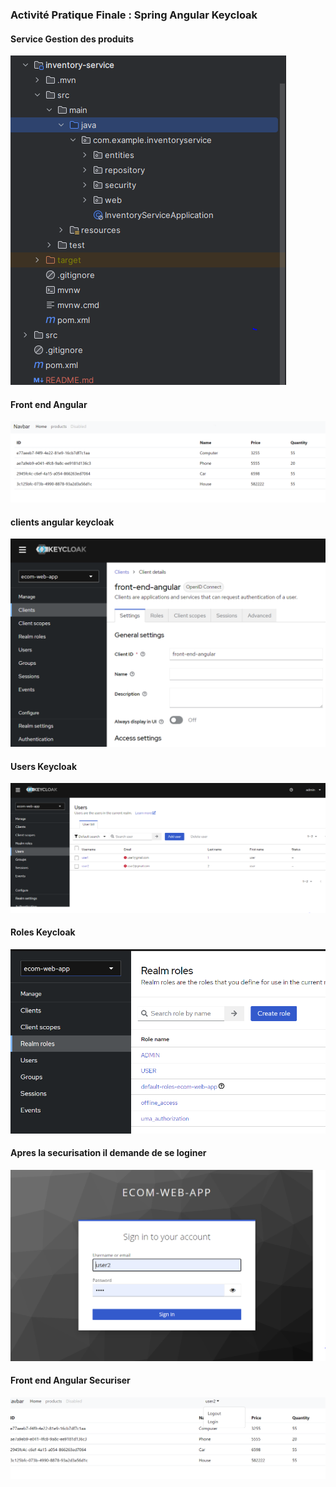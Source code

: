 <h3>Activité Pratique Finale : Spring Angular Keycloak</h3>
<h4> Service Gestion des produits</h4>
<img src="captures/inventory-service.PNG">
<h4> Front end Angular</h4>
<img src="captures/front.PNG">
<h4>clients angular keycloak</h4>
<img src="captures/angular-keycloak.PNG">
<h4>Users Keycloak</h4>
<img src="captures/users-keycloak.PNG">

<h4>Roles Keycloak</h4>
<img src="captures/roles-keycloak.PNG">

<h4>Apres la securisation il demande de se loginer</h4>
<img src="captures/login-keycloak.PNG">
<h4> Front end Angular Securiser</h4>
<img src="captures/products-angular-secured.PNG">
 
